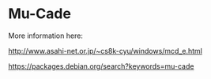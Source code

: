 # Mu-Cade

More information here:

http://www.asahi-net.or.jp/~cs8k-cyu/windows/mcd_e.html

https://packages.debian.org/search?keywords=mu-cade
